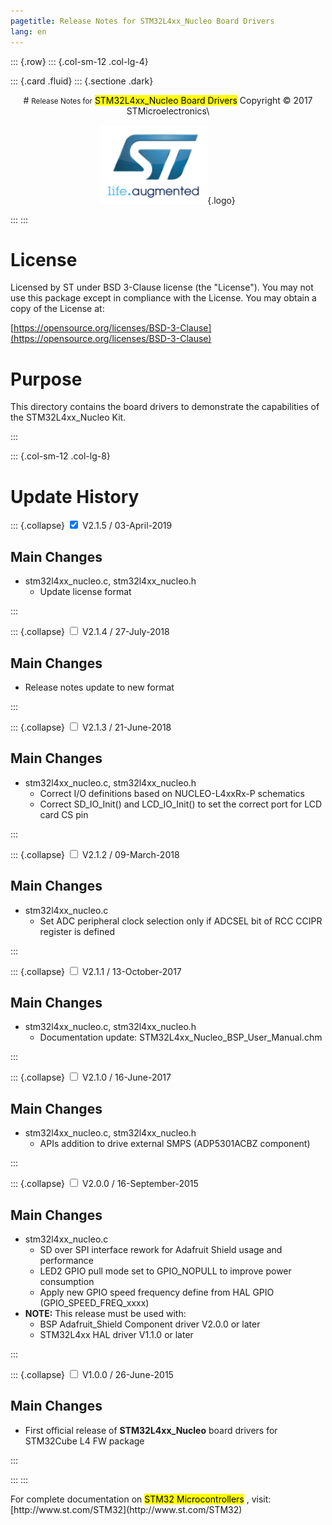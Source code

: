 ```yaml
---
pagetitle: Release Notes for STM32L4xx_Nucleo Board Drivers
lang: en
---
```


::: {.row}
::: {.col-sm-12 .col-lg-4}

::: {.card .fluid}
::: {.sectione .dark}
<center>
# <small>Release Notes for</small> <mark>STM32L4xx_Nucleo Board Drivers</mark>
Copyright &copy; 2017 STMicroelectronics\
    
[![ST logo](../../../_htmresc/st_logo.png)](https://www.st.com){.logo}
</center>
:::
:::

# License

Licensed by ST under BSD 3-Clause license (the \"License\"). You may
not use this package except in compliance with the License. You may
obtain a copy of the License at:

[https://opensource.org/licenses/BSD-3-Clause](https://opensource.org/licenses/BSD-3-Clause)

# Purpose

This directory contains the board drivers to demonstrate the capabilities of the STM32L4xx_Nucleo Kit.

:::

::: {.col-sm-12 .col-lg-8}
# Update History

::: {.collapse}
<input type="checkbox" id="collapse-section19" checked aria-hidden="true">
<label for="collapse-section19" aria-hidden="true">V2.1.5 / 03-April-2019</label>
<div>			

## Main Changes

- stm32l4xx_nucleo.c, stm32l4xx_nucleo.h
  - Update license format

</div>
:::

::: {.collapse}
<input type="checkbox" id="collapse-section18" aria-hidden="true">
<label for="collapse-section18" aria-hidden="true">V2.1.4 / 27-July-2018</label>
<div>			

## Main Changes

- Release notes update to new format


</div>
:::

::: {.collapse}
<input type="checkbox" id="collapse-section17" aria-hidden="true">
<label for="collapse-section17" aria-hidden="true">V2.1.3 / 21-June-2018</label>
<div>			

## Main Changes

- stm32l4xx_nucleo.c, stm32l4xx_nucleo.h
  - Correct I/O definitions based on NUCLEO-L4xxRx-P schematics
  - Correct SD_IO_Init() and LCD_IO_Init() to set the correct port for LCD card CS pin

</div>
:::

::: {.collapse}
<input type="checkbox" id="collapse-section16" aria-hidden="true">
<label for="collapse-section16" aria-hidden="true">V2.1.2 / 09-March-2018</label>
<div>			

## Main Changes

- stm32l4xx_nucleo.c
  - Set ADC peripheral clock selection only if ADCSEL bit of RCC CCIPR register is defined

</div>
:::

::: {.collapse}
<input type="checkbox" id="collapse-section155" aria-hidden="true">
<label for="collapse-section155" aria-hidden="true">V2.1.1 / 13-October-2017</label>
<div>						

## Main Changes

- stm32l4xx_nucleo.c, stm32l4xx_nucleo.h
  - Documentation update: STM32L4xx_Nucleo_BSP_User_Manual.chm

</div>
:::

::: {.collapse}
<input type="checkbox" id="collapse-section15" aria-hidden="true">
<label for="collapse-section15" aria-hidden="true">V2.1.0 / 16-June-2017</label>
<div>						

## Main Changes

- stm32l4xx_nucleo.c, stm32l4xx_nucleo.h
  - APIs addition to drive external SMPS (ADP5301ACBZ component)

</div>
:::

::: {.collapse}
<input type="checkbox" id="collapse-section12" aria-hidden="true">
<label for="collapse-section12" aria-hidden="true">V2.0.0 / 16-September-2015</label>
<div>			

## Main Changes

- stm32l4xx_nucleo.c
  - SD over SPI interface rework for Adafruit Shield usage and performance
  - LED2 GPIO pull mode set to GPIO_NOPULL to improve power consumption
  - Apply new GPIO speed frequency define from HAL GPIO (GPIO_SPEED_FREQ_xxxx)
- **NOTE:** This release must be used with:
  - BSP Adafruit_Shield Component driver V2.0.0 or later
  - STM32L4xx HAL driver V1.1.0 or later

</div>
:::


::: {.collapse}
<input type="checkbox" id="collapse-section9" aria-hidden="true">
<label for="collapse-section9" aria-hidden="true">V1.0.0 / 26-June-2015</label>
<div>			

## Main Changes

- First official release of **STM32L4xx_Nucleo** board drivers for STM32Cube L4 FW package

</div>
:::

:::
:::

<footer class="sticky">
For complete documentation on <mark>STM32 Microcontrollers</mark> ,
visit: [http://www.st.com/STM32](http://www.st.com/STM32)
</footer>
